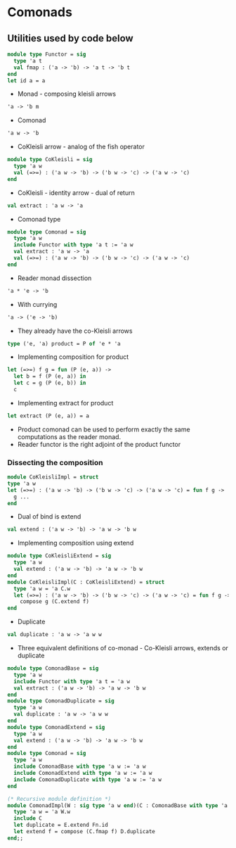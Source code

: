 # Comonads
## Utilities used by code below
```ocaml
module type Functor = sig
  type 'a t
  val fmap : ('a -> 'b) -> 'a t -> 'b t
end
let id a = a
```
- Monad - composing kleisli arrows
```OCaml
'a -> 'b m
```
- Comonad
```OCaml
'a w -> 'b
```
- CoKleisli arrow - analog of the fish operator
```ocaml
module type CoKleisli = sig
  type 'a w
  val (=>=) : ('a w -> 'b) -> ('b w -> 'c) -> ('a w -> 'c)
end
```
- CoKleisli - identity arrow - dual of return
```OCaml
val extract : 'a w -> 'a
```
- Comonad type
```ocaml
module type Comonad = sig
  type 'a w
  include Functor with type 'a t := 'a w
  val extract : 'a w -> 'a
  val (=>=) : ('a w -> 'b) -> ('b w -> 'c) -> ('a w -> 'c)
end
```
- Reader monad dissection
```OCaml
'a * 'e -> 'b
```
- With currying
```OCaml
'a -> ('e -> 'b)
```
- They already have the co-Kleisli arrows
```ocaml
type ('e, 'a) product = P of 'e * 'a
```
- Implementing composition for product
```ocaml
let (=>=) f g = fun (P (e, a)) ->
  let b = f (P (e, a)) in
  let c = g (P (e, b)) in
  c
```
- Implementing extract for product
```ocaml
let extract (P (e, a)) = a
```
- Product comonad can be used to perform exactly the same computations as the reader monad.
- Reader functor is the right adjoint of the product functor
### Dissecting the composition
```OCaml
module CoKleisliImpl = struct
type 'a w
let (=>=) : ('a w -> 'b) -> ('b w -> 'c) -> ('a w -> 'c) = fun f g ->
  g ...
end
```
- Dual of bind is extend
```OCaml
val extend : ('a w -> 'b) -> 'a w -> 'b w
```
- Implementing composition using extend
```ocaml
module type CoKleisliExtend = sig
  type 'a w
  val extend : ('a w -> 'b) -> 'a w -> 'b w
end
module CoKleisliImpl(C : CoKleisliExtend) = struct
  type 'a w = 'a C.w
  let (=>=) : ('a w -> 'b) -> ('b w -> 'c) -> ('a w -> 'c) = fun f g ->
    compose g (C.extend f)
end
```
- Duplicate
```OCaml
val duplicate : 'a w -> 'a w w
```
- Three equivalent definitions of co-monad - Co-Kleisli arrows, extends or duplicate
```ocaml
module type ComonadBase = sig
  type 'a w
  include Functor with type 'a t = 'a w
  val extract : ('a w -> 'b) -> 'a w -> 'b w
end
module type ComonadDuplicate = sig
  type 'a w
  val duplicate : 'a w -> 'a w w
end
module type ComonadExtend = sig
  type 'a w
  val extend : ('a w -> 'b) -> 'a w -> 'b w
end
module type Comonad = sig
  type 'a w
  include ComonadBase with type 'a w := 'a w
  include ComonadExtend with type 'a w := 'a w
  include ComonadDuplicate with type 'a w := 'a w
end

(* Recursive module definition *)
module ComonadImpl(W : sig type 'a w end)(C : ComonadBase with type 'a w = 'a W.w)(E : ComonadExtend with type 'a w = 'a W.w)(D : ComonadDuplicate with type 'a w = 'a D.w) : Comonad = struct
  type 'a w = 'a W.w
  include C
  let duplicate = E.extend Fn.id
  let extend f = compose (C.fmap f) D.duplicate
end;;
```
